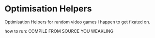 # Optimisation Helpers
Optimisation Helpers for random video games I happen to get fixated on.

how to run:
COMPILE FROM SOURCE YOU WEAKLING
